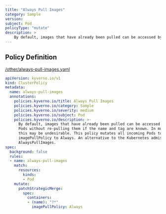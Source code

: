 ```yaml
---
title: "Always Pull Images"
category: Sample
version: 
subject: Pod
policyType: "mutate"
description: >
    By default, images that have already been pulled can be accessed by other Pods without re-pulling them if the name and tag are known. In multi-tenant scenarios, this may be undesirable. This policy mutates all incoming Pods to set their imagePullPolicy to Always. An alternative to the Kubernetes admission controller AlwaysPullImages.
---
```


## Policy Definition
<a href="https://github.com/kyverno/policies/raw/main//other/always-pull-images.yaml" target="-blank">/other/always-pull-images.yaml</a>

```yaml
apiVersion: kyverno.io/v1
kind: ClusterPolicy
metadata:
  name: always-pull-images
  annotations:
    policies.kyverno.io/title: Always Pull Images
    policies.kyverno.io/category: Sample
    policies.kyverno.io/severity: medium
    policies.kyverno.io/subject: Pod
    policies.kyverno.io/description: >-
      By default, images that have already been pulled can be accessed by other
      Pods without re-pulling them if the name and tag are known. In multi-tenant scenarios,
      this may be undesirable. This policy mutates all incoming Pods to set their
      imagePullPolicy to Always. An alternative to the Kubernetes admission controller
      AlwaysPullImages.
spec:
  background: false
  rules:
  - name: always-pull-images
    match:
      resources:
        kinds:
        - Pod
    mutate:
      patchStrategicMerge:
        spec:
          containers:
          - (name): "?*"
            imagePullPolicy: Always
```
